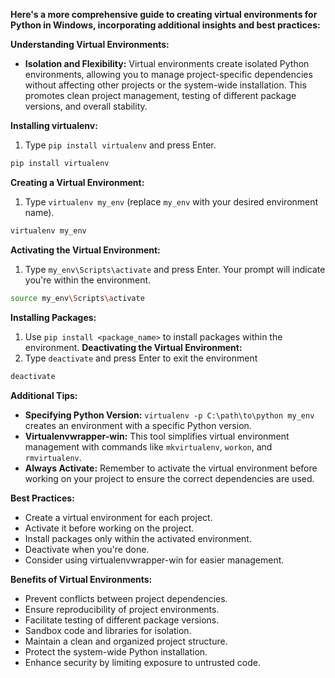  **Here's a more comprehensive guide to creating virtual environments for Python in Windows, incorporating additional insights and best practices:**

**Understanding Virtual Environments:**

- **Isolation and Flexibility:** Virtual environments create isolated Python environments, allowing you to manage project-specific dependencies without affecting other projects or the system-wide installation. This promotes clean project management, testing of different package versions, and overall stability.

**Installing virtualenv:**
1. Type `pip install virtualenv` and press Enter.
```bash
pip install virtualenv
```

**Creating a Virtual Environment:**
1. Type `virtualenv my_env` (replace `my_env` with your desired environment name).
```bash
virtualenv my_env
```
**Activating the Virtual Environment:**
1. Type `my_env\Scripts\activate` and press Enter. Your prompt will indicate you're within the environment.
```bash
source my_env\Scripts\activate
```
**Installing Packages:**
1. Use `pip install <package_name>` to install packages within the environment.
**Deactivating the Virtual Environment:**
1. Type `deactivate` and press Enter to exit the environment
```bash
deactivate
```

**Additional Tips:**

- **Specifying Python Version:** `virtualenv -p C:\path\to\python my_env` creates an environment with a specific Python version.
- **Virtualenvwrapper-win:** This tool simplifies virtual environment management with commands like `mkvirtualenv`, `workon`, and `rmvirtualenv`.
- **Always Activate:** Remember to activate the virtual environment before working on your project to ensure the correct dependencies are used.

**Best Practices:**

- Create a virtual environment for each project.
- Activate it before working on the project.
- Install packages only within the activated environment.
- Deactivate when you're done.
- Consider using virtualenvwrapper-win for easier management.

**Benefits of Virtual Environments:**

- Prevent conflicts between project dependencies.
- Ensure reproducibility of project environments.
- Facilitate testing of different package versions.
- Sandbox code and libraries for isolation.
- Maintain a clean and organized project structure.
- Protect the system-wide Python installation.
- Enhance security by limiting exposure to untrusted code.

